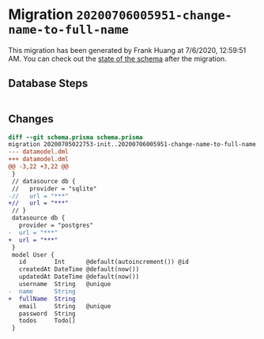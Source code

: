 # Migration `20200706005951-change-name-to-full-name`

This migration has been generated by Frank Huang at 7/6/2020, 12:59:51 AM.
You can check out the [state of the schema](./schema.prisma) after the migration.

## Database Steps

```sql

```

## Changes

```diff
diff --git schema.prisma schema.prisma
migration 20200705022753-init..20200706005951-change-name-to-full-name
--- datamodel.dml
+++ datamodel.dml
@@ -3,22 +3,22 @@
 }
 // datasource db {
 //   provider = "sqlite"
-//   url = "***"
+//   url = "***"
 // }
 datasource db {
   provider = "postgres"
-  url = "***"
+  url = "***"
 }
 model User {
   id        Int      @default(autoincrement()) @id
   createdAt DateTime @default(now())
   updatedAt DateTime @default(now())
   username  String   @unique
-  name      String
+  fullName  String
   email     String   @unique
   password  String
   todos     Todo[]
 }
```



